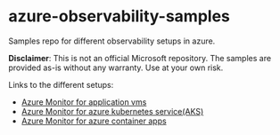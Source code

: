 # azure-observability-samples
Samples repo for different observability setups in azure.

**Disclaimer**: This is not an official Microsoft repository. The samples are provided as-is without any warranty. Use at your own risk.

Links to the different setups:
* [Azure Monitor for application vms](/samples/vm-application-monitoring/ReadMe.md)
* [Azure Monitor for azure kubernetes service(AKS)](/samples/private-aks-monitoring/README.md)
* [Azure Monitor for azure container apps](/samples/aca-application-monitoring/README.md)


